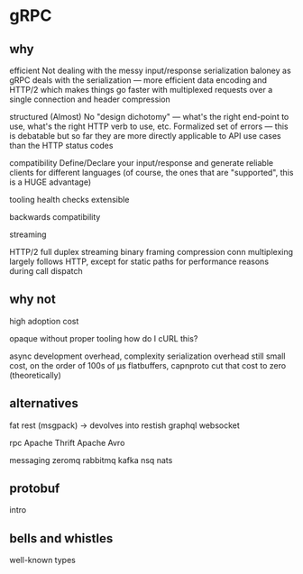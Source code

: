 # gRPC

## why

efficient
Not dealing with the messy input/response serialization baloney as gRPC deals with the serialization ― more efficient data encoding and HTTP/2 which makes things go faster with multiplexed requests over a single connection and header compression

structured
(Almost) No "design dichotomy" ― what's the right end-point to use, what's the right HTTP verb to use, etc.
Formalized set of errors ― this is debatable but so far they are more directly applicable to API use cases than the HTTP status codes

compatibility
Define/Declare your input/response and generate reliable clients for different languages (of course, the ones that are "supported", this is a HUGE advantage)

tooling
health checks
extensible

backwards compatibility

streaming

HTTP/2
full duplex streaming
binary framing
compression
conn multiplexing
largely follows HTTP, except for static paths for performance reasons during call dispatch

## why not

high adoption cost

opaque without proper tooling
how do I cURL this?

async
development overhead, complexity
serialization overhead
still small cost, on the order of 100s of µs
flatbuffers, capnproto cut that cost to zero (theoretically)

## alternatives

fat
rest (msgpack) -> devolves into restish
graphql
websocket

rpc
Apache Thrift
Apache Avro

messaging
zeromq
rabbitmq
kafka
nsq
nats

## protobuf

intro

## bells and whistles

well-known types
